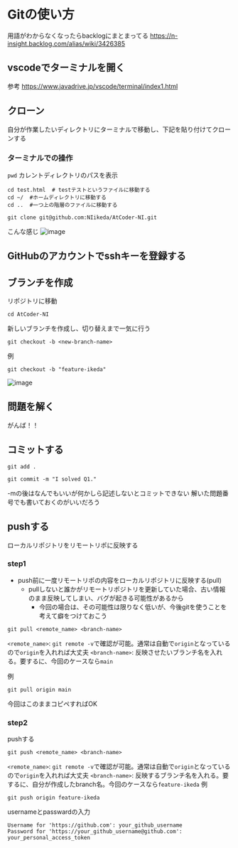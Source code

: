 # Gitの使い方
用語がわからなくなったらbacklogにまとまってる
<https://n-insight.backlog.com/alias/wiki/3426385>
## vscodeでターミナルを開く
参考
<https://www.javadrive.jp/vscode/terminal/index1.html>

## クローン
自分が作業したいディレクトリにターミナルで移動し、下記を貼り付けてクローンする

### ターミナルでの操作
`pwd` カレントディレクトリのパスを表示
```
cd test.html  # testテストというファイルに移動する
cd ~/  #ホームディレクトリに移動する
cd ..  #一つ上の階層のファイルに移動する
```

```
git clone git@github.com:NIikeda/AtCoder-NI.git
```
こんな感じ
![image](https://github.com/NIikeda/AtCoder-NI/assets/158264039/96f6aca1-85c1-42fd-b7f3-2d8a2526661b)

## GitHubのアカウントでsshキーを登録する

## ブランチを作成

リポジトリに移動
```
cd AtCoder-NI
```

新しいブランチを作成し、切り替えまで一気に行う
```
git checkout -b <new-branch-name>
```
例
```
git checkout -b "feature-ikeda"
```
![image](https://github.com/NIikeda/AtCoder-NI/assets/158264039/9aacff54-dee0-4fa4-8d01-2b5b5b04d976)

## 問題を解く
がんば！！

## コミットする
```
git add .
```
```
git commit -m "I solved Q1."
```
-mの後はなんでもいいが何かしら記述しないとコミットできない
解いた問題番号でも書いておくのがいいだろう

## pushする
ローカルリポジトリをリモートリポに反映する
### step1
- push前に一度リモートリポの内容をローカルリポジトリに反映する(pull)
  - pullしないと誰かがリモートリポジトリを更新していた場合、古い情報のまま反映してしまい、バグが起きる可能性があるから
    - 今回の場合は、その可能性は限りなく低いが、今後gitを使うことを考えて癖をつけておこう
   
```
git pull <remote_name> <branch-name>
```
`<remote_name>`: `git remote -v`で確認が可能。通常は自動で`origin`となっているので`origin`を入れれば大丈夫
`<branch-name>`: 反映させたいブランチ名を入れる。要するに、今回のケースなら`main`

例
```
git pull origin main
```
今回はこのままコピペすればOK

### step2
pushする
```
git push <remote_name> <branch-name>
```
`<remote_name>`: `git remote -v`で確認が可能。通常は自動で`origin`となっているので`origin`を入れれば大丈夫
`<branch-name>`: 反映するブランチ名を入れる。要するに、自分が作成したbranch名。今回のケースなら`feature-ikeda`
例
```
git push origin feature-ikeda
```
usernameとpasswardの入力
```
Username for 'https://github.com': your_github_username
Password for 'https://your_github_username@github.com': your_personal_access_token
```





